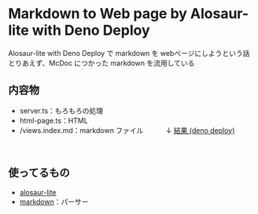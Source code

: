# Markdown to Web page by Alosaur-lite with Deno Deploy
Alosaur-lite with Deno Deploy で markdown を webページにしようという話
とりあえず、McDoc につかった markdown を流用している

## 内容物
- server.ts：もろもろの処理
- html-page.ts：HTML
- /views.index.md：markdown ファイル
　　　↓
[結果 (deno deploy)](https://dash.deno.com/projects/strong-spider-60)
<br>

## 使ってるもの
- [alosaur-lite](https://github.com/alosaur/alosaur-lite)
- [markdown](https://deno.land/x/markdown@v2.0.0)：パーサー